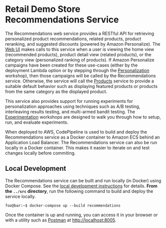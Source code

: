 # Retail Demo Store Recommendations Service

The Recommendations web service provides a RESTful API for retrieving personalized product recommendations,
 related products, product reranking, and suggested discounts (powered by Amazon Personalize).
  The [Web UI](../web-ui) makes calls to this service when a user is viewing the home view (recommended products), product detail view (related products), or the category view (personalized ranking of products). If Amazon Personalize campaigns have been created for these use-cases (either by the deployment Lambda option or by stepping through the [Personalization](../../workshop/1-Personalization/Lab-1-Introduction-and-data-preparation.ipynb) workshop), then those campaigns will be called by the Recommendations service. Otherwise, the service will call the [Products](../products) service to provide a suitable default behavior such as displaying featured products or products from the same category as the displayed product.

This service also provides support for running experiments for personalization approaches using techniques such as A/B testing, interleaving results testing, and multi-armed bandit testing. The [Experimentation](../../workshop/3-Experimentation/3.1-Overview.ipynb) workshops are designed to walk you through how to setup, run, and evaluate experiments.

When deployed to AWS, CodePipeline is used to build and deploy the Recommendations service as a Docker container to Amazon ECS behind an Application Load Balancer. The Recommendations service can also be run locally in a Docker container. This makes it easier to iterate on and test changes locally before commiting.

## Local Development

The Recommendations service can be built and run locally (in Docker) using Docker Compose. See the [local development instructions](../) for details. **From the `../src` directory**, run the following command to build and deploy the service locally.

```console
foo@bar:~$ docker-compose up --build recommendations
```

Once the container is up and running, you can access it in your browser or with a utility such as [Postman](https://www.postman.com/) at [http://localhost:8005](http://localhost:8005).
